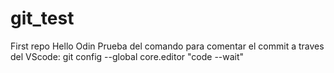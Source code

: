 # git_test
First repo
Hello Odin
Prueba del comando para comentar el commit a traves del VScode:
git config --global core.editor "code --wait"
